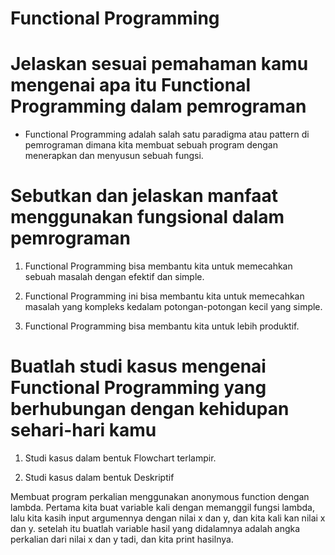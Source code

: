 # Functional Programming

# Jelaskan sesuai pemahaman kamu mengenai apa itu Functional Programming dalam pemrograman

-  Functional Programming adalah salah satu paradigma atau pattern di pemrograman dimana kita membuat sebuah program dengan menerapkan dan menyusun sebuah fungsi.

# Sebutkan dan jelaskan manfaat menggunakan fungsional dalam pemrograman

1. Functional Programming bisa membantu kita untuk memecahkan sebuah masalah dengan efektif dan simple.

2. Functional Programming ini bisa membantu kita untuk memecahkan masalah yang kompleks kedalam potongan-potongan kecil yang simple.

3. Functional Programming bisa membantu kita untuk lebih produktif.

# Buatlah studi kasus mengenai Functional Programming yang berhubungan dengan kehidupan sehari-hari kamu

1. Studi kasus dalam bentuk Flowchart terlampir.

2. Studi kasus dalam bentuk Deskriptif

Membuat program perkalian menggunakan anonymous function dengan lambda. Pertama kita buat variable kali dengan memanggil fungsi lambda, lalu kita kasih input argumennya dengan nilai x dan y, dan kita kali kan nilai x dan y. setelah itu buatlah variable hasil yang didalamnya adalah angka perkalian dari nilai x dan y tadi, dan kita print hasilnya.

